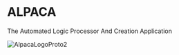 # ALPACA
The Automated Logic Processor And Creation Application

![AlpacaLogoProto2](https://user-images.githubusercontent.com/23312333/64908303-3dcc9180-d6cc-11e9-864e-3af92d5148d2.png)

